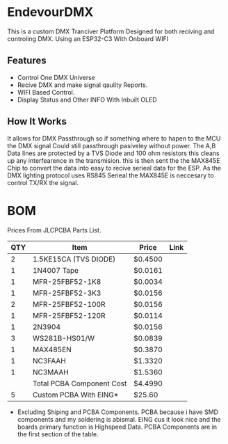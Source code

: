 # EndevourDMX
This is a custom DMX Tranciver Platform Designed for both reciving and controling DMX. Using an ESP32-C3 With Onboard WIFI

## Features
  - Control One DMX Universe
  - Recive DMX and make signal qaulity Reports.
  - WIFI Based Control.
  - Display Status and Other INFO With Inbuilt OLED

## How It Works

It allows for DMX Passthrough so if something where to hapen to the MCU the DMX signal Could still passthrough pasiveley without power. The A,B Data lines are protected by a TVS Diode and 100 ohm resistors this cleans up any interfearence in the transmision. this is then sent the the MAX845E Chip to convert the data into easy to recive serieal data for the ESP. As the DMX lighting protocol uses RS845 Serieal the MAX845E is neccesary to control TX/RX the signal.



# BOM

Prices From JLCPCBA Parts List.

| QTY | Item                    | Price   | Link        |
|-----|-------------------------|---------|-------------|
| 2   | 1.5KE15CA (TVS DIODE)   | $0.4500 |             |
| 1   | 1N4007 Tape             | $0.0161 |             |
| 1   | MFR-25FBF52-1K8         | $0.0034 |             |
| 1   | MFR-25FBF52-3K3         | $0.0156 |             |
| 2   | MFR-25FBF52-100R        | $0.0156 |             |
| 1   | MFR-25FBF52-120R        | $0.0114 |             |
| 1   | 2N3904                  | $0.0156 |             |
| 3   | WS281B-HS01/W           | $0.0839 |             |
| 1   | MAX485EN                | $0.3870 |             |
| 1   | NC3FAAH                 | $1.3320 |             |
| 1   | NC3MAAH                 | $1.5360 |             |
|     | Total PCBA Component Cost| $4.4990 |             |
| 5   | Custom PCBA With EING*  | $25.60  |             |

* Excluding Shiping and PCBA Components. PCBA because i have SMD components and my soldering is abismal. EING cus it look nice and the boards primary function is Highspeed Data. PCBA Components are in the first section of the table.

